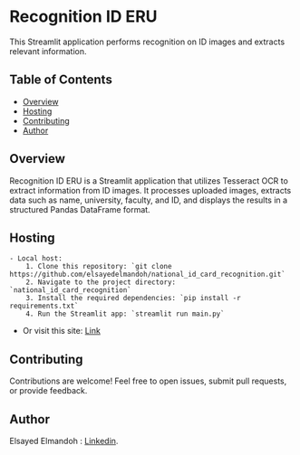 # Recognition ID ERU

This Streamlit application performs recognition on ID images and extracts relevant information.

## Table of Contents

- [Overview](#overview)
- [Hosting](#hosting)
- [Contributing](#contributing)
- [Author](#author)

## Overview

Recognition ID ERU is a Streamlit application that utilizes Tesseract OCR to extract information from ID images. It processes uploaded images, extracts data such as name, university, faculty, and ID, and displays the results in a structured Pandas DataFrame format.

## Hosting
    - Local host:
        1. Clone this repository: `git clone https://github.com/elsayedelmandoh/national_id_card_recognition.git`
        2. Navigate to the project directory: `national_id_card_recognition`
        3. Install the required dependencies: `pip install -r requirements.txt`
        4. Run the Streamlit app: `streamlit run main.py`
   
   - Or visit this site:
        [Link](https://code-evaluator-aypzh9o5p2xmsbmeepj8d7.streamlit.app/)

## Contributing
  Contributions are welcome! Feel free to open issues, submit pull requests, or provide feedback.

## Author
  Elsayed Elmandoh : [Linkedin](https://www.linkedin.com/in/elsayed-elmandoh-77544428a/).
